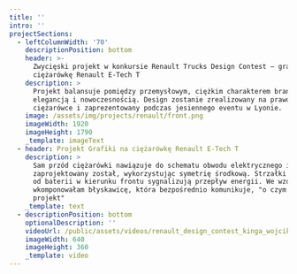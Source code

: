```yaml
---
title: ''
intro: ''
projectSections:
  - leftColumnWidth: '70'
    descriptionPosition: bottom
    header: >-
      Zwycięski projekt w konkursie Renault Trucks Design Contest – grafika na
      ciężarówkę Renault E-Tech T
    description: >
      Projekt balansuje pomiędzy przemysłowym, ciężkim charakterem branży, a
      elegancją i nowoczesnością. Design zostanie zrealizowany na prawdziwej
      ciężarówce i zaprezentowany podczas jesiennego eventu w Lyonie.
    image: /assets/img/projects/renault/front.png
    imageWidth: 1920
    imageHeight: 1790
    _template: imageText
  - header: Projekt Grafiki na ciężarówkę Renault E-Tech T
    description: >
      Sam przód ciężarówki nawiązuje do schematu obwodu elektrycznego i
      zaprojektowany został, wykorzystując symetrię środkową. Strzałki biegnące
      od baterii w kierunku frontu sygnalizują przepływ energii. We wzór
      wkomponowałam błyskawicę, która bezpośrednio komunikuje, "o czym jest ten
      projekt"
    _template: text
  - descriptionPosition: bottom
    optionalDescription: ''
    videoUrl: /public/assets/videos/renault_design_contest_kinga_wojcik.mp4
    imageWidth: 640
    imageHeight: 360
    _template: video
---
```


